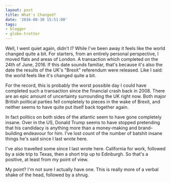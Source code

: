 ```yaml
---
layout: post
title: What's Changed?
date: '2016-08-30 15:51:00'
tags:
- blogger
- globe-trotter
---
```


Well, I went quiet again, didn't I? While I've been away it feels like the world changed quite a bit. For starters, from an entirely personal perspective, I moved flats and areas of London. A transaction which completed on the 24th of June, 2016. If this date sounds familiar, that's because it's also the date the results of the UK's "Brexit" referendum were released. Like I said: the world feels like it's changed quite a bit.

For the record, this is probably the worst possible day I could have completed such a transaction since the financial crash back in 2008. There are an epic amount of uncertainty surrounding the UK right now. Both major British political parties fell completely to pieces in the wake of Brexit, and neither seems to have quite put itself back together again.

In fact politics on both sides of the atlantic seem to have gone completely insane. Over in the US, Donald Trump seems to have stopped pretending that his candidacy is anything more than a money-making and brand-building endeavour for him. I've lost count of the number of batshit insane things he's said since I last wrote here.

I've also travelled some since I last wrote here. California for work, followed by a side trip to Texas, then a short trip up to Edinburgh. So that's a positive, at least from my point of view.

My point? I'm not sure I actually have one. This is really more of a verbal shake of the head, followed by a shrug.
